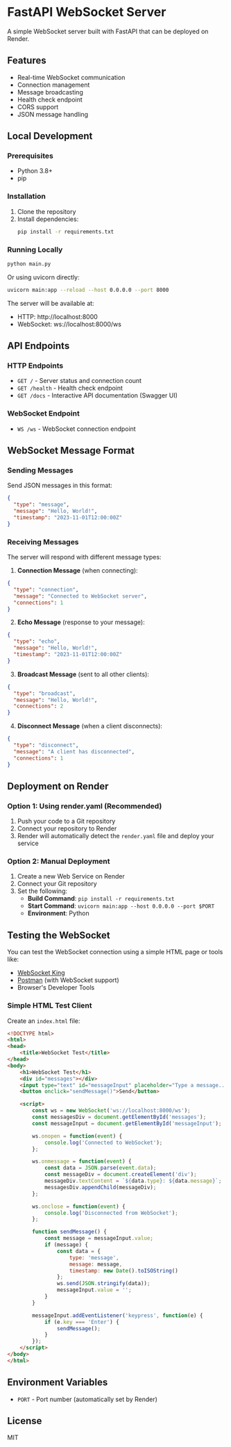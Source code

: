 # FastAPI WebSocket Server

A simple WebSocket server built with FastAPI that can be deployed on Render.

## Features

- Real-time WebSocket communication
- Connection management
- Message broadcasting
- Health check endpoint
- CORS support
- JSON message handling

## Local Development

### Prerequisites

- Python 3.8+
- pip

### Installation

1. Clone the repository
2. Install dependencies:
   ```bash
   pip install -r requirements.txt
   ```

### Running Locally

```bash
python main.py
```

Or using uvicorn directly:
```bash
uvicorn main:app --reload --host 0.0.0.0 --port 8000
```

The server will be available at:
- HTTP: http://localhost:8000
- WebSocket: ws://localhost:8000/ws

## API Endpoints

### HTTP Endpoints

- `GET /` - Server status and connection count
- `GET /health` - Health check endpoint
- `GET /docs` - Interactive API documentation (Swagger UI)

### WebSocket Endpoint

- `WS /ws` - WebSocket connection endpoint

## WebSocket Message Format

### Sending Messages

Send JSON messages in this format:
```json
{
  "type": "message",
  "message": "Hello, World!",
  "timestamp": "2023-11-01T12:00:00Z"
}
```

### Receiving Messages

The server will respond with different message types:

1. **Connection Message** (when connecting):
```json
{
  "type": "connection",
  "message": "Connected to WebSocket server",
  "connections": 1
}
```

2. **Echo Message** (response to your message):
```json
{
  "type": "echo",
  "message": "Hello, World!",
  "timestamp": "2023-11-01T12:00:00Z"
}
```

3. **Broadcast Message** (sent to all other clients):
```json
{
  "type": "broadcast",
  "message": "Hello, World!",
  "connections": 2
}
```

4. **Disconnect Message** (when a client disconnects):
```json
{
  "type": "disconnect",
  "message": "A client has disconnected",
  "connections": 1
}
```

## Deployment on Render

### Option 1: Using render.yaml (Recommended)

1. Push your code to a Git repository
2. Connect your repository to Render
3. Render will automatically detect the `render.yaml` file and deploy your service

### Option 2: Manual Deployment

1. Create a new Web Service on Render
2. Connect your Git repository
3. Set the following:
   - **Build Command**: `pip install -r requirements.txt`
   - **Start Command**: `uvicorn main:app --host 0.0.0.0 --port $PORT`
   - **Environment**: Python

## Testing the WebSocket

You can test the WebSocket connection using a simple HTML page or tools like:

- [WebSocket King](https://websocketking.com/)
- [Postman](https://www.postman.com/) (with WebSocket support)
- Browser's Developer Tools

### Simple HTML Test Client

Create an `index.html` file:

```html
<!DOCTYPE html>
<html>
<head>
    <title>WebSocket Test</title>
</head>
<body>
    <h1>WebSocket Test</h1>
    <div id="messages"></div>
    <input type="text" id="messageInput" placeholder="Type a message...">
    <button onclick="sendMessage()">Send</button>

    <script>
        const ws = new WebSocket('ws://localhost:8000/ws');
        const messagesDiv = document.getElementById('messages');
        const messageInput = document.getElementById('messageInput');

        ws.onopen = function(event) {
            console.log('Connected to WebSocket');
        };

        ws.onmessage = function(event) {
            const data = JSON.parse(event.data);
            const messageDiv = document.createElement('div');
            messageDiv.textContent = `${data.type}: ${data.message}`;
            messagesDiv.appendChild(messageDiv);
        };

        ws.onclose = function(event) {
            console.log('Disconnected from WebSocket');
        };

        function sendMessage() {
            const message = messageInput.value;
            if (message) {
                const data = {
                    type: 'message',
                    message: message,
                    timestamp: new Date().toISOString()
                };
                ws.send(JSON.stringify(data));
                messageInput.value = '';
            }
        }

        messageInput.addEventListener('keypress', function(e) {
            if (e.key === 'Enter') {
                sendMessage();
            }
        });
    </script>
</body>
</html>
```

## Environment Variables

- `PORT` - Port number (automatically set by Render)

## License

MIT 